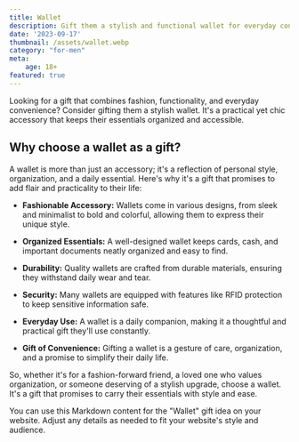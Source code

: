 ```yaml
---
title: Wallet
description: Gift them a stylish and functional wallet for everyday convenience.
date: '2023-09-17'
thumbnail: /assets/wallet.webp
category: "for-men"
meta:
    age: 18+
featured: true
---
```

Looking for a gift that combines fashion, functionality, and everyday convenience? Consider gifting them a stylish wallet. It's a practical yet chic accessory that keeps their essentials organized and accessible.

## Why choose a wallet as a gift?

A wallet is more than just an accessory; it's a reflection of personal style, organization, and a daily essential. Here's why it's a gift that promises to add flair and practicality to their life:

- **Fashionable Accessory:** Wallets come in various designs, from sleek and minimalist to bold and colorful, allowing them to express their unique style.

- **Organized Essentials:** A well-designed wallet keeps cards, cash, and important documents neatly organized and easy to find.

- **Durability:** Quality wallets are crafted from durable materials, ensuring they withstand daily wear and tear.

- **Security:** Many wallets are equipped with features like RFID protection to keep sensitive information safe.

- **Everyday Use:** A wallet is a daily companion, making it a thoughtful and practical gift they'll use constantly.

- **Gift of Convenience:** Gifting a wallet is a gesture of care, organization, and a promise to simplify their daily life.

So, whether it's for a fashion-forward friend, a loved one who values organization, or someone deserving of a stylish upgrade, choose a wallet. It's a gift that promises to carry their essentials with style and ease.

You can use this Markdown content for the "Wallet" gift idea on your website. Adjust any details as needed to fit your website's style and audience.
